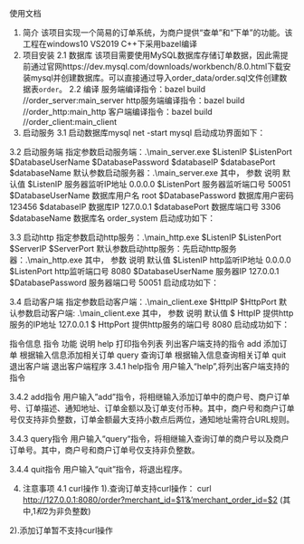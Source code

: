 使用文档
1.	简介
该项目实现一个简易的订单系统，为商户提供“查单”和“下单”的功能。该工程在windows10 VS2019 C++下采用bazel编译
2.	项目安装
2.1	数据库
该项目需要使用MySQL数据库存储订单数据，因此需提前通过官网https://dev.mysql.com/downloads/workbench/8.0.html下载安装mysql并创建数据库。可以直接通过导入order_data/order.sql文件创建数据表`order`。
2.2	编译
服务端编译指令：bazel build //order_server:main_server
http服务端编译指令：bazel build //order_http:main_http
客户端编译指令：bazel build //order_client:main_client
3.	启动服务
3.1	启动数据库mysql
net -start mysql
启动成功界面如下：
 
3.2	启动服务端
指定参数启动服务端：.\main_server.exe $ListenIP $ListenPort $DatabaseUserName $DatabasePassword $databaseIP $databasePort $databaseName
默认参数启动服务器：.\main_server.exe
其中，
参数	说明	默认值
$ListenIP	服务器监听IP地址	0.0.0.0
$ListenPort	服务器监听端口号	50051
$DatabaseUserName	数据库用户名	root
$DatabasePassword	数据库用户密码	123456
$databaseIP	数据库IP	127.0.0.1
$databasePort	数据库端口号	3306
$databaseName	数据库名	order_system
启动成功如下：
 
3.3	启动http
指定参数启动http服务：.\main_http.exe $ListenIP $ListenPort $ServerIP $ServerPort
默认参数启动http服务：先启动http服务器：.\main_http.exe
其中，
参数	说明	默认值
$ListenIP	http监听IP地址	0.0.0.0
$ListenPort	http监听端口号	8080
$DatabaseUserName	服务器IP	127.0.0.1
$DatabasePassword	服务器端口号	50051
启动成功如下：
 
3.4	启动客户端
指定参数启动客户端：.\main_client.exe $HttpIP $HttpPort
默认参数启动客户端: .\main_client.exe
其中，
参数	说明	默认值
$ HttpIP	提供http服务的IP地址	127.0.0.1
$ HttpPort	提供http服务的端口号	8080
启动成功如下：
 
指令信息
指令	功能	说明
help	打印指令列表	列出客户端支持的指令
add	添加订单	根据输入信息添加相关订单
query	查询订单	根据输入信息查询相关订单
quit	退出客户端	退出客户端程序
3.4.1	help指令
用户输入“help”,将列出客户端支持的指令
 

3.4.2	add指令
用户输入”add”指令，将相继输入添加订单中的商户号、商户订单号、订单描述、通知地址、订单金额以及订单支付币种。其中，商户号和商户订单号仅支持非负整数，订单金额最大支持小数点后两位，通知地址需符合URL规则。
 

3.4.3	query指令
用户输入“query“指令，将相继输入查询订单的商户号以及商户订单号。其中，商户号和商户订单号仅支持非负整数。
 
3.4.4	quit指令
用户输入“quit”指令，将退出程序。
 

4.	注意事项
4.1	curl操作
1).查询订单支持curl操作：
curl http://127.0.0.1:8080/order?merchant_id=$1’&’merchant_order_id=$2
(其中,$1和$2为非负整数)
 
2).添加订单暂不支持curl操作

